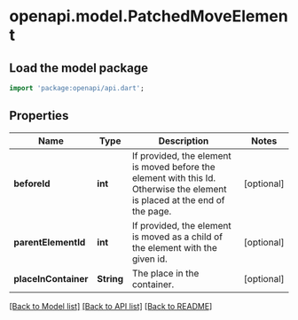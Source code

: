 # openapi.model.PatchedMoveElement

## Load the model package
```dart
import 'package:openapi/api.dart';
```

## Properties
Name | Type | Description | Notes
------------ | ------------- | ------------- | -------------
**beforeId** | **int** | If provided, the element is moved before the element with this Id. Otherwise the element is placed at the end of the page. | [optional] 
**parentElementId** | **int** | If provided, the element is moved as a child of the element with the given id. | [optional] 
**placeInContainer** | **String** | The place in the container. | [optional] 

[[Back to Model list]](../README.md#documentation-for-models) [[Back to API list]](../README.md#documentation-for-api-endpoints) [[Back to README]](../README.md)


